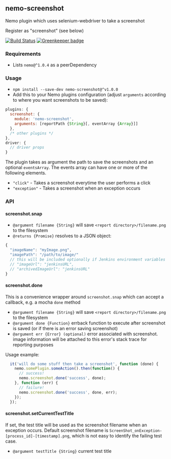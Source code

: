 ## nemo-screenshot

Nemo plugin which uses selenium-webdriver to take a screenshot

Register as "screenshot" (see below)

[![Build Status](https://travis-ci.org/paypal/nemo-screenshot.svg?branch=master)](https://travis-ci.org/paypal/nemo-screenshot) [![Greenkeeper badge](https://badges.greenkeeper.io/paypal/nemo-screenshot.svg)](https://greenkeeper.io/)

### Requirements

* Lists `nemo@^1.0.4` as a peerDependency

### Usage

* `npm install --save-dev nemo-screenshot@^v1.0.0`
* Add this to your Nemo plugins configuration (adjust `arguments` according to where you want screenshots to be saved):

```javascript
plugins: {
  screenshot: {
    module: 'nemo-screenshot',
    arguments: [reportPath {String}[, eventArray {Array}]]
  },
  /* other plugins */
},
driver: {
  // driver props
}
```

The plugin takes as argument the path to save the screenshots and an optional `eventsArray`. The events array can have one or more of the following elements.

* `"click"`   - Takes a screenshot everytime the user performs a click
* `"exception"` - Takes a screenshot when an exception occurs

### API

#### screenshot.snap

* `@argument filename {String}` will save `<report directory>/filename.png` to the filesystem
* `@returns {Promise}` resolves to a JSON object:

```javascript
{
  "imageName": "myImage.png",
  "imagePath": "/path/to/image/"
  // this will be included optionally if Jenkins environment variables are present
  // "imageUrl": "jenkinsURL",
  // "archivedImageUrl": "jenkinsURL"
}
```

#### screenshot.done

This is a convenience wrapper around `screenshot.snap` which can accept a callback, e.g. a mocha `done` method

* `@argument filename {String}` will save `<report directory>/filename.png` to the filesystem
* `@argument done {Function}` errback function to execute after screenshot is saved (or if there is an error saving screenshot)
* `@argument err {Error} (optional)` error associated with screenshot. image information will be attached to this error's stack trace for reporting purposes

Usage example:

```javascript
  it('will do some stuff then take a screenshot', function (done) {
    nemo.somePlugin.someAction().then(function() {
      // success!
      nemo.screenshot.done('success', done);
    }, function (err) {
      // failure!
      nemo.screenshot.done('success', done, err);
    });
  });
```

#### screenshot.setCurrentTestTitle

If set, the test title will be used as the screenshot filename when an exception occurs. Default screenshot filename is `ScreenShot_onException-[process_id]-[timestamp].png`, which is not easy to identify the failing test case.

* `@argument testTitle {String}` current test title
